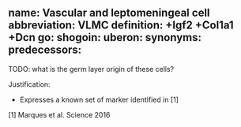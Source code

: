 name: Vascular and leptomeningeal cell
abbreviation: VLMC
definition: +Igf2 +Col1a1 +Dcn
go:
shogoin: 
uberon:
synonyms:
predecessors:
---

TODO: what is the germ layer origin of these cells?

Justification:

* Expresses a known set of marker identified in [1]

[1] Marques et al. Science 2016
